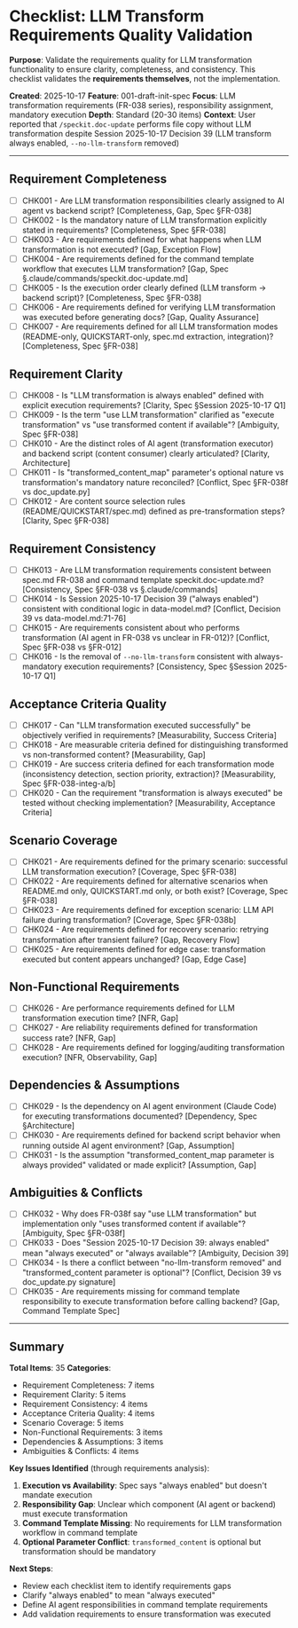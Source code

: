 # Checklist: LLM Transform Requirements Quality Validation

**Purpose**: Validate the requirements quality for LLM transformation functionality to ensure clarity, completeness, and consistency. This checklist validates the **requirements themselves**, not the implementation.

**Created**: 2025-10-17
**Feature**: 001-draft-init-spec
**Focus**: LLM transformation requirements (FR-038 series), responsibility assignment, mandatory execution
**Depth**: Standard (20-30 items)
**Context**: User reported that `/speckit.doc-update` performs file copy without LLM transformation despite Session 2025-10-17 Decision 39 (LLM transform always enabled, `--no-llm-transform` removed)

---

## Requirement Completeness

- [ ] CHK001 - Are LLM transformation responsibilities clearly assigned to AI agent vs backend script? [Completeness, Gap, Spec §FR-038]
- [ ] CHK002 - Is the mandatory nature of LLM transformation explicitly stated in requirements? [Completeness, Spec §FR-038]
- [ ] CHK003 - Are requirements defined for what happens when LLM transformation is not executed? [Gap, Exception Flow]
- [ ] CHK004 - Are requirements defined for the command template workflow that executes LLM transformation? [Gap, Spec §.claude/commands/speckit.doc-update.md]
- [ ] CHK005 - Is the execution order clearly defined (LLM transform → backend script)? [Completeness, Spec §FR-038]
- [ ] CHK006 - Are requirements defined for verifying LLM transformation was executed before generating docs? [Gap, Quality Assurance]
- [ ] CHK007 - Are requirements defined for all LLM transformation modes (README-only, QUICKSTART-only, spec.md extraction, integration)? [Completeness, Spec §FR-038]

## Requirement Clarity

- [ ] CHK008 - Is "LLM transformation is always enabled" defined with explicit execution requirements? [Clarity, Spec §Session 2025-10-17 Q1]
- [ ] CHK009 - Is the term "use LLM transformation" clarified as "execute transformation" vs "use transformed content if available"? [Ambiguity, Spec §FR-038]
- [ ] CHK010 - Are the distinct roles of AI agent (transformation executor) and backend script (content consumer) clearly articulated? [Clarity, Architecture]
- [ ] CHK011 - Is "transformed_content_map" parameter's optional nature vs transformation's mandatory nature reconciled? [Conflict, Spec §FR-038f vs doc_update.py]
- [ ] CHK012 - Are content source selection rules (README/QUICKSTART/spec.md) defined as pre-transformation steps? [Clarity, Spec §FR-038]

## Requirement Consistency

- [ ] CHK013 - Are LLM transformation requirements consistent between spec.md FR-038 and command template speckit.doc-update.md? [Consistency, Spec §FR-038 vs §.claude/commands]
- [ ] CHK014 - Is Session 2025-10-17 Decision 39 ("always enabled") consistent with conditional logic in data-model.md? [Conflict, Decision 39 vs data-model.md:71-76]
- [ ] CHK015 - Are requirements consistent about who performs transformation (AI agent in FR-038 vs unclear in FR-012)? [Conflict, Spec §FR-038 vs §FR-012]
- [ ] CHK016 - Is the removal of `--no-llm-transform` consistent with always-mandatory execution requirements? [Consistency, Spec §Session 2025-10-17 Q1]

## Acceptance Criteria Quality

- [ ] CHK017 - Can "LLM transformation executed successfully" be objectively verified in requirements? [Measurability, Success Criteria]
- [ ] CHK018 - Are measurable criteria defined for distinguishing transformed vs non-transformed content? [Measurability, Gap]
- [ ] CHK019 - Are success criteria defined for each transformation mode (inconsistency detection, section priority, extraction)? [Measurability, Spec §FR-038-integ-a/b]
- [ ] CHK020 - Can the requirement "transformation is always executed" be tested without checking implementation? [Measurability, Acceptance Criteria]

## Scenario Coverage

- [ ] CHK021 - Are requirements defined for the primary scenario: successful LLM transformation execution? [Coverage, Spec §FR-038]
- [ ] CHK022 - Are requirements defined for alternative scenarios when README.md only, QUICKSTART.md only, or both exist? [Coverage, Spec §FR-038]
- [ ] CHK023 - Are requirements defined for exception scenario: LLM API failure during transformation? [Coverage, Spec §FR-038b]
- [ ] CHK024 - Are requirements defined for recovery scenario: retrying transformation after transient failure? [Gap, Recovery Flow]
- [ ] CHK025 - Are requirements defined for edge case: transformation executed but content appears unchanged? [Gap, Edge Case]

## Non-Functional Requirements

- [ ] CHK026 - Are performance requirements defined for LLM transformation execution time? [NFR, Gap]
- [ ] CHK027 - Are reliability requirements defined for transformation success rate? [NFR, Gap]
- [ ] CHK028 - Are requirements defined for logging/auditing transformation execution? [NFR, Observability, Gap]

## Dependencies & Assumptions

- [ ] CHK029 - Is the dependency on AI agent environment (Claude Code) for executing transformations documented? [Dependency, Spec §Architecture]
- [ ] CHK030 - Are requirements defined for backend script behavior when running outside AI agent environment? [Gap, Assumption]
- [ ] CHK031 - Is the assumption "transformed_content_map parameter is always provided" validated or made explicit? [Assumption, Gap]

## Ambiguities & Conflicts

- [ ] CHK032 - Why does FR-038f say "use LLM transformation" but implementation only "uses transformed content if available"? [Ambiguity, Spec §FR-038f]
- [ ] CHK033 - Does "Session 2025-10-17 Decision 39: always enabled" mean "always executed" or "always available"? [Ambiguity, Decision 39]
- [ ] CHK034 - Is there a conflict between "no-llm-transform removed" and "transformed_content parameter is optional"? [Conflict, Decision 39 vs doc_update.py signature]
- [ ] CHK035 - Are requirements missing for command template responsibility to execute transformation before calling backend? [Gap, Command Template Spec]

---

## Summary

**Total Items**: 35
**Categories**:
- Requirement Completeness: 7 items
- Requirement Clarity: 5 items
- Requirement Consistency: 4 items
- Acceptance Criteria Quality: 4 items
- Scenario Coverage: 5 items
- Non-Functional Requirements: 3 items
- Dependencies & Assumptions: 3 items
- Ambiguities & Conflicts: 4 items

**Key Issues Identified** (through requirements analysis):
1. **Execution vs Availability**: Spec says "always enabled" but doesn't mandate execution
2. **Responsibility Gap**: Unclear which component (AI agent or backend) must execute transformation
3. **Command Template Missing**: No requirements for LLM transformation workflow in command template
4. **Optional Parameter Conflict**: `transformed_content` is optional but transformation should be mandatory

**Next Steps**:
- Review each checklist item to identify requirements gaps
- Clarify "always enabled" to mean "always executed"
- Define AI agent responsibilities in command template requirements
- Add validation requirements to ensure transformation was executed

